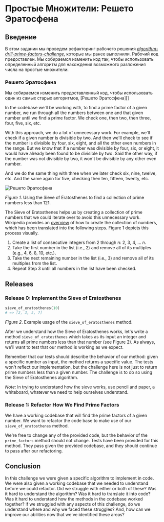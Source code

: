# Простые Множители: Решето Эратосфена

## Введение
В этом задании мы проведем рефакторинг рабочего решения *[algorithm-drill-prime-factors-challenge][]*,  которые мы ранее выполнили. Рабочий код предоставлен. Мы собираемся изменить код так, чтобы использовать определенный алгоритм для нахождения возможного разложения числа на простые множители.

### Решето Эратосфена
Мы собираемся изменить предоставленный код, чтобы использовать один из самых старых алгоритмов, [Решето Эратосфена][]

In the codebase we'll be working with, to find a prime factor of a given number, we run through all the numbers between one and that given number until we find a prime factor.  We check one, then two, then three, four, five, six, etc.

With this approach, we do a lot of unnecessary work. For example, we'll check if a given number is divisible by two.  And then we'll check to see if the number is divisible by four, six, eight, and all the other even numbers in the range.  But we know that if a number was divisible by four, six, or eight, it would have already been found to be divisible by two.  Said the other way, if the number was not divisible by two, it won't be divisible by any other even number.

And we do the same thing with three when we later check six, nine, twelve, etc. And the same again for five, checking then ten, fifteen, twenty, etc.

![Решето Эратосфена](http://upload.wikimedia.org/wikipedia/commons/b/b9/Sieve_of_Eratosthenes_animation.gif)

*Figure 1*.  Using the Sieve of Eratosthenes to find a collection of prime numbers less than 121.

The Sieve of Eratosthenes helps us by creating a collection of prime numbers that we could iterate over to avoid this unnecessary work.  Wikipedia provides an [overview][SoE overview] of how to create the collection of numbers, which has been translated into the following steps.  Figure 1 depicts this process visually.

1. Create a list of consecutive integers from 2 through *n*:  2, 3, 4, ... *n*.
2. Take the first number in the list (i.e., 2) and remove all of its multiples (e.g., 4, 6, 8, 10, etc.).
3. Take the next remaining number in the list (i.e., 3) and remove all of its multiples from the list.
4. Repeat Step 3 until all numbers in the list have been checked. 


## Releases
### Release 0: Implement the Sieve of Eratosthenes
```ruby
sieve_of_eratosthenes(10)
# => [2, 3, 5, 7]
```
*Figure 2*.  Example usage of the `sieve_of_eratosthenes` method.

After we understand how the Sieve of Eratosthenes works, let's write a method `sieve_of_eratosthenes` which takes as its input an integer and returns all prime numbers less than that number (see Figure 2).  As always, we'll want to test that our method is working as we expect.  

Remember that our tests should describe the behavior of our method: given a specific number as input, the method returns a specific value.  The tests won't reflect our implementation, but the challenge here is not just to return prime numbers less than a given number.  The challenge is to do so using the Sieve of Eratosthenes algorithm.

*Note:* In trying to understand how the sieve works, use pencil and paper, a whiteboard, whatever we need to help ourselves understand.


### Release 1: Refactor How We Find Prime Factors
We have a working codebase that will find the prime factors of a given number.  We want to refactor the code base to make use of our `sieve_of_eratosthenes` method.

We're free to change any of the provided code, but the behavior of the `prime_factors` method should not change.  Tests have been provided for this method.  They pass given the provided codebase, and they should continue to pass after our refactoring.


## Conclusion
In this challenge we were given a specific algorithm to implement in code.  We were also given a working codebase that we needed to understand before we could refactor.  Did we struggle with either or both of these?  Was it hard to understand the algorithm?  Was it hard to translate it into code?  Was it hard to understand how the methods in the codebase worked together?  If we struggled with any aspects of this challenge, do we understand where and why we faced these struggles?  And, how can we improve our abilities now that we've identified these areas?


[algorithm-drill-prime-factors-challenge]: ../../../algorithm-drill-prime-factors-challenge
[Sieve of Eratosthenes]: http://en.wikipedia.org/wiki/Sieve_of_Eratosthenes
[SoE overview]: https://en.wikipedia.org/wiki/Sieve_of_Eratosthenes#Overview
